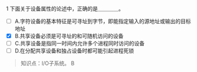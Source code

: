 1
下面关于设备属性的论述中，正确的是＿＿＿＿。
- [ ] A.字符设备的基本特征是可寻址到字节，即能指定输入的源地址或输出的目标地址 
- [x] B.共享设备必须是可寻址的和可随机访问的设备
- [ ] C.共享设备是指同一时间内允许多个进程同时访问的设备 
- [ ] D.在分配共享设备和独占设备时都可能引起进程死锁

> 知识点：I/O子系统。
> B
